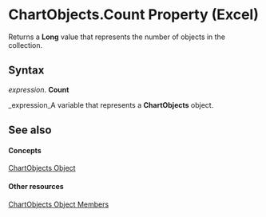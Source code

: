 
# ChartObjects.Count Property (Excel)

Returns a  **Long** value that represents the number of objects in the collection.


## Syntax

 _expression_. **Count**

 _expression_A variable that represents a  **ChartObjects** object.


## See also


#### Concepts


 [ChartObjects Object](67cf2d82-ed9b-b23d-836f-19b106bcc5ed.md)
#### Other resources


 [ChartObjects Object Members](9b6cdfd7-0926-fff0-ecc1-ce1cef00ebee.md)
